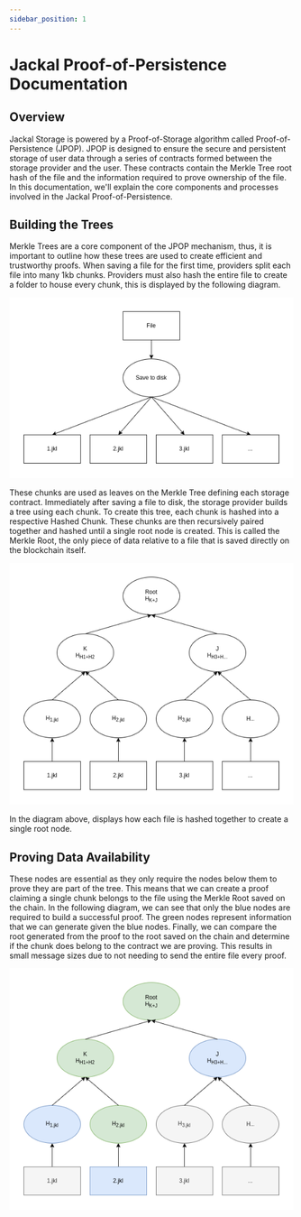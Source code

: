 ```yaml
---
sidebar_position: 1
---
```


# Jackal Proof-of-Persistence Documentation

## Overview

Jackal Storage is powered by a Proof-of-Storage algorithm called Proof-of-Persistence (JPOP). JPOP is designed to ensure
the secure and persistent storage of user data through a series of contracts formed between the storage provider and the
user. These contracts contain the Merkle Tree root hash of the file and the information required to prove ownership of
the file. In this documentation, we'll explain the core components and processes involved in the Jackal
Proof-of-Persistence.

## Building the Trees

Merkle Trees are a core component of the JPOP mechanism, thus, it is important to outline how these trees are used to
create efficient and trustworthy proofs. When saving a file for the first time, providers split each file into many 1kb
chunks. Providers must also hash the entire file to create a folder to house every chunk, this is displayed by the
following diagram.

![File Tree](/img/jkl_paper/tree1.png)

These chunks are used as leaves on the Merkle Tree defining each storage contract. Immediately after saving a file to
disk, the storage provider builds a tree using each chunk. To create this tree, each chunk is hashed into a respective
Hashed Chunk. These chunks are then recursively paired together and hashed until a single root node is created. This is
called the Merkle Root, the only piece of data relative to a file that is saved directly on the blockchain itself.

![Merkle Roots](/img/jkl_paper/tree2.png)

In the diagram above, displays how each file is hashed together to create a single root node.

## Proving Data Availability

These nodes are essential as they only require the nodes below them to prove they are part of the tree. This means that
we can create a proof claiming a single chunk belongs to the file using the Merkle Root saved on the chain. In the
following diagram, we can see that only the blue nodes are required to build a successful proof. The green nodes
represent information that we can generate given the blue nodes. Finally, we can compare the root generated from the
proof to the root saved on the chain and determine if the chunk does belong to the contract we are proving. This results
in small message sizes due to not needing to send the entire file every proof.

![Merkle Roots Graphed](/img/jkl_paper/tree3.png)
